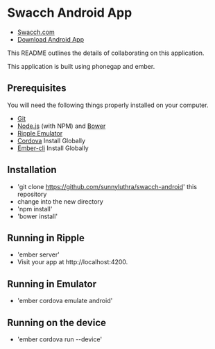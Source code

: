 # Swacch Android App

* [Swacch.com](http://swacch.com)
* [Download Android App](https://play.google.com/store/apps/details?id=com.mrova.swacch#)

This README outlines the details of collaborating on this application.

This application is built using phonegap and ember.


## Prerequisites

You will need the following things properly installed on your computer.

* [Git](http://git-scm.com/)
* [Node.js](http://nodejs.org/) (with NPM) and [Bower](http://bower.io/)
* [Ripple Emulator](https://chrome.google.com/webstore/detail/ripple-emulator-beta/geelfhphabnejjhdalkjhgipohgpdnoc?hl=en)
* [Cordova](https://www.npmjs.org/package/cordova) Install Globally
* [Ember-cli](http://www.ember-cli.com/) Install Globally

## Installation

* 'git clone https://github.com/sunnyluthra/swacch-android' this repository
* change into the new directory
* 'npm install'
* 'bower install'

## Running in Ripple

* 'ember server'
* Visit your app at http://localhost:4200.

## Running in Emulator

* 'ember cordova emulate android'

## Running on the device

* 'ember cordova run --device'